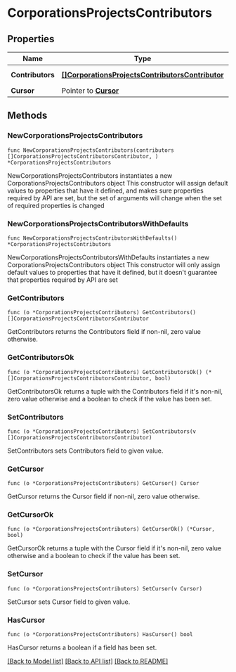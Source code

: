 # CorporationsProjectsContributors

## Properties

Name | Type | Description | Notes
------------ | ------------- | ------------- | -------------
**Contributors** | [**[]CorporationsProjectsContributorsContributor**](CorporationsProjectsContributorsContributor.md) | List of contributors | 
**Cursor** | Pointer to [**Cursor**](Cursor.md) |  | [optional] 

## Methods

### NewCorporationsProjectsContributors

`func NewCorporationsProjectsContributors(contributors []CorporationsProjectsContributorsContributor, ) *CorporationsProjectsContributors`

NewCorporationsProjectsContributors instantiates a new CorporationsProjectsContributors object
This constructor will assign default values to properties that have it defined,
and makes sure properties required by API are set, but the set of arguments
will change when the set of required properties is changed

### NewCorporationsProjectsContributorsWithDefaults

`func NewCorporationsProjectsContributorsWithDefaults() *CorporationsProjectsContributors`

NewCorporationsProjectsContributorsWithDefaults instantiates a new CorporationsProjectsContributors object
This constructor will only assign default values to properties that have it defined,
but it doesn't guarantee that properties required by API are set

### GetContributors

`func (o *CorporationsProjectsContributors) GetContributors() []CorporationsProjectsContributorsContributor`

GetContributors returns the Contributors field if non-nil, zero value otherwise.

### GetContributorsOk

`func (o *CorporationsProjectsContributors) GetContributorsOk() (*[]CorporationsProjectsContributorsContributor, bool)`

GetContributorsOk returns a tuple with the Contributors field if it's non-nil, zero value otherwise
and a boolean to check if the value has been set.

### SetContributors

`func (o *CorporationsProjectsContributors) SetContributors(v []CorporationsProjectsContributorsContributor)`

SetContributors sets Contributors field to given value.


### GetCursor

`func (o *CorporationsProjectsContributors) GetCursor() Cursor`

GetCursor returns the Cursor field if non-nil, zero value otherwise.

### GetCursorOk

`func (o *CorporationsProjectsContributors) GetCursorOk() (*Cursor, bool)`

GetCursorOk returns a tuple with the Cursor field if it's non-nil, zero value otherwise
and a boolean to check if the value has been set.

### SetCursor

`func (o *CorporationsProjectsContributors) SetCursor(v Cursor)`

SetCursor sets Cursor field to given value.

### HasCursor

`func (o *CorporationsProjectsContributors) HasCursor() bool`

HasCursor returns a boolean if a field has been set.


[[Back to Model list]](../README.md#documentation-for-models) [[Back to API list]](../README.md#documentation-for-api-endpoints) [[Back to README]](../README.md)


